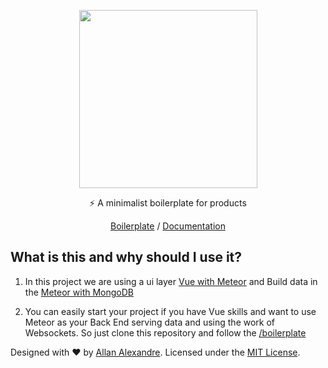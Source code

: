 <p align="center"><a href="https://alexandesigner.github.io/lets" target="_blank"><img src="https://github.com/alexandesigner/lets/blob/master/arts/icon.png"height="285" /></a></p>
<p align="center">⚡️ A minimalist boilerplate for products</p>
<p align="center"><a href="https://github.com/alexandesigner/lets/tree/master/boilerplate" target="_blank">Boilerplate</a> / <a href="https://github.com/alexandesigner/lets/tree/master/docs" target="_blank">Documentation</a></p>

## What is this and why should I use it?

1) In this project we are using a ui layer [Vue with Meteor](https://github.com/Akryum/vue-meteor) and Build data in the [Meteor with MongoDB](https://www.meteor.com/)

2) You can easily start your project if you have Vue skills and want to use Meteor as your Back End serving data and using the work of Websockets. So just clone this repository and follow the [/boilerplate](https://github.com/alexandesigner/lets/tree/master/boilerplate)

<p>Designed with ♥ by <a target="_blank" href="https://alexandesigner.com.br" title="Allan Alexandre">Allan Alexandre</a>. Licensed under the <a target="_blank" href="https://github.com/alexandesigner/lets#license" title="MIT License">MIT License</a>.</p>
